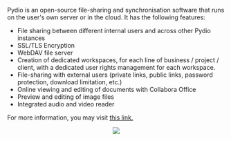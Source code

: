 Pydio is an open-source file-sharing and synchronisation software that runs on the user's own server or in the cloud. It has the following features:

* File sharing between different internal users and across other Pydio instances
* SSL/TLS Encryption
* WebDAV file server
* Creation of dedicated workspaces, for each line of business / project / client, with a dedicated user rights management for each workspace.
* File-sharing with external users (private links, public links, password protection, download limitation, etc.)
* Online viewing and editing of documents with Collabora Office
* Preview and editing of image files
* Integrated audio and video reader

For more information, you may visit [this link.](https://pydio.com/en)

<p align="center"><img src="https://docs.usbx.me/uploads/images/gallery/2020-05/image-1589623608085.png"></p>